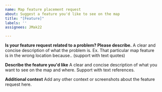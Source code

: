 ```yaml
---
name: Map feature placement request
about: Suggest a feature you'd like to see on the map
title: "[Feature]"
labels: ''
assignees: JMak22

---
```


**Is your feature request related to a problem? Please describe.**
A clear and concise description of what the problem is. Ex. That particular map feature is in the wrong location because.. (support with text quotes)

**Describe the feature you'd like**
A clear and concise description of what you want to see on the map and where. Support with text references.

**Additional context**
Add any other context or screenshots about the feature request here.

